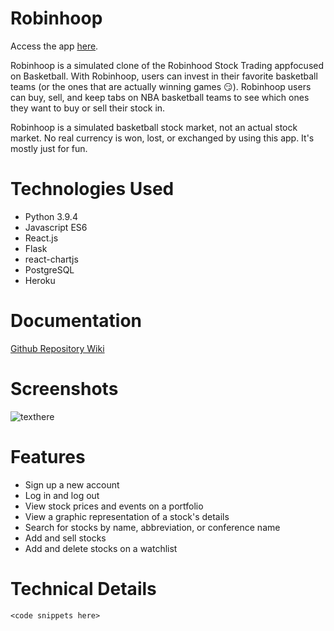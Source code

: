 # Robinhoop

Access the app [here](herokulinkhere).

Robinhoop is a simulated clone of the Robinhood Stock Trading appfocused on Basketball. With Robinhoop, users can invest in their favorite basketball teams (or the ones that are actually winning games :smirk:). Robinhoop users can buy, sell, and keep tabs on NBA basketball teams to see which ones they want to buy or sell their stock in.

Robinhoop is a simulated basketball stock market, not an actual stock market. No real currency is won, lost, or exchanged by using this app. It's mostly just for fun.

# Technologies Used
* Python 3.9.4
* Javascript ES6
* React.js
* Flask
* react-chartjs
* PostgreSQL
* Heroku

# Documentation
[Github Repository Wiki](https://github.com/NCHitsman/Python-Group-Project-Team-7/wiki)

# Screenshots
![texthere](urlhere)

# Features

* Sign up a new account
* Log in and log out
* View stock prices and events on a portfolio
* View a graphic representation of a stock's details
* Search for stocks by name, abbreviation, or conference name
* Add and sell stocks
* Add and delete stocks on a watchlist

# Technical Details

`<code snippets here>`
